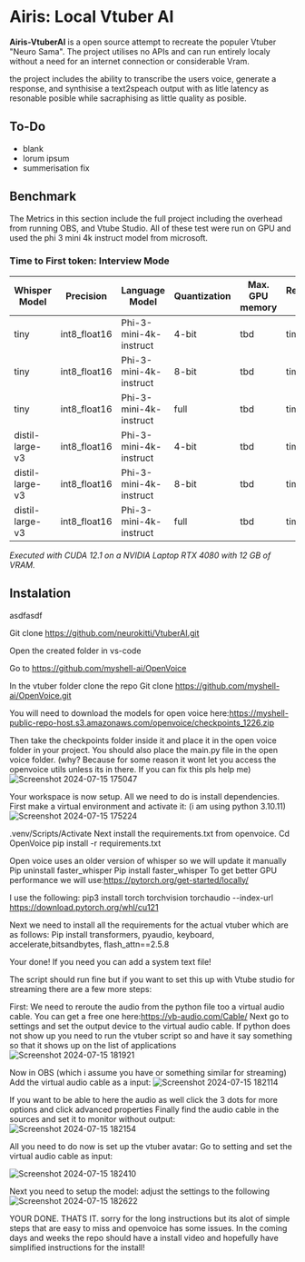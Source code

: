# Airis: Local Vtuber AI 

**Airis-VtuberAI** is a open source attempt to recreate the populer Vtuber "Neuro Sama". The project utilises no APIs and can run entirely localy without a need for an internet connection or considerable Vram.

the project includes the ability to transcribe the users voice, generate a response, and synthisise a text2speach output with as litle latency as resonable posible while sacraphising as little quality as posible. 

## To-Do
- blank
- lorum ipsum
- summerisation fix

## Benchmark
The Metrics in this section include the full project including the overhead from running OBS, and Vtube Studio. All of these test were run on GPU and used the phi 3 mini 4k instruct model from microsoft. 

### Time to First token: Interview Mode
| Whisper Model | Precision | Language Model | Quantization | Max. GPU memory | Response Time |
| --- | --- | --- | --- | --- | --- |
| tiny | int8_float16 | Phi-3-mini-4k-instruct | 4-bit | tbd | time tbd |
| tiny | int8_float16 | Phi-3-mini-4k-instruct | 8-bit | tbd | time tbd |
| tiny | int8_float16 | Phi-3-mini-4k-instruct | full | tbd | time tbd |
| distil-large-v3 | int8_float16 | Phi-3-mini-4k-instruct | 4-bit | tbd | time tbd |
| distil-large-v3 | int8_float16 | Phi-3-mini-4k-instruct | 8-bit | tbd | time tbd |
| distil-large-v3 | int8_float16 | Phi-3-mini-4k-instruct | full | tbd | time tbd |

*Executed with CUDA 12.1 on a NVIDIA Laptop RTX 4080 with 12 GB of VRAM.*

## Instalation

asdfasdf


Git clone https://github.com/neurokitti/VtuberAI.git


Open the created folder in vs-code

Go to https://github.com/myshell-ai/OpenVoice 

In the vtuber folder clone the repo
Git clone https://github.com/myshell-ai/OpenVoice.git

You will need to download the models for open voice here:https://myshell-public-repo-host.s3.amazonaws.com/openvoice/checkpoints_1226.zip 

Then take the checkpoints folder inside it and place it in the open voice folder in your project. You should also place the main.py file in the open voice folder. (why? Because for some reason it wont let you access the openvoice utils unless its in there. If you can fix this pls help me)
![Screenshot 2024-07-15 175047](https://github.com/user-attachments/assets/b3cbeaaf-090a-4314-85dc-88aa8869410d)


Your workspace is now setup. All we need to do is install dependencies.
First make a virtual environment and activate it:
(i am using python 3.10.11)
![Screenshot 2024-07-15 175224](https://github.com/user-attachments/assets/d1ba2aa9-2945-4ed3-803f-8739566ca96b)

.venv/Scripts/Activate
Next install the requirements.txt from openvoice.
Cd OpenVoice
pip install -r requirements.txt

Open voice uses an older version of whisper so we will update it manually
Pip uninstall faster_whisper
Pip install faster_whisper
To get better GPU performance we will use:https://pytorch.org/get-started/locally/ 

I use the following:
pip3 install torch torchvision torchaudio --index-url https://download.pytorch.org/whl/cu121

Next we need to install all the requirements for the actual vtuber which are as follows:
Pip install transformers, pyaudio, keyboard, accelerate,bitsandbytes, flash_attn==2.5.8


Your done! If you need you can add a system text file! 

The script should run fine but if you want to set this up with Vtube studio for streaming there are a few more steps:

First:
We need to reroute the audio from the python file too a virtual audio cable. You can get a free one here:https://vb-audio.com/Cable/
Next go to settings and set the output device to the virtual audio cable. If python does not show up you need to run the vtuber script so and have it say something so that it shows up on the list of applications
![Screenshot 2024-07-15 181921](https://github.com/user-attachments/assets/bd1b58ab-cbbb-4c4b-9b79-b4e01d431a62)


Now in OBS (which i assume you have or something similar for streaming)
Add the virtual audio cable as a input: 
![Screenshot 2024-07-15 182114](https://github.com/user-attachments/assets/d18cfeb2-1a93-4c4c-b996-3a3734dd7e45)

If you want to be able to here the audio as well click the 3 dots for more options and click advanced properties
Finally find the audio cable in the sources and set it to monitor without output:
![Screenshot 2024-07-15 182154](https://github.com/user-attachments/assets/b8594c22-0a28-40d6-8370-3b3ea736334a)

All you need to do now is set up the vtuber avatar:
Go to setting and set the virtual audio cable as input:

![Screenshot 2024-07-15 182410](https://github.com/user-attachments/assets/055a5694-bcde-49fe-885f-6cf461358a53)



Next you need to setup the model:  adjust the settings to the following
![Screenshot 2024-07-15 182622](https://github.com/user-attachments/assets/db3026e2-2597-4b67-a604-c3b12cee205d)

YOUR DONE. THATS IT. sorry for the long instructions but its alot of simple steps that are easy to miss and openvoice has some issues. In the coming days and weeks the repo should have a install video and hopefully have simplified instructions for the install!




